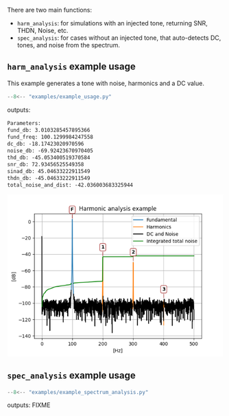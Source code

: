 
There are two main functions:

- `harm_analysis`: for simulations with an injected tone, returning SNR, THDN, Noise, etc.
- `spec_analysis`: for cases without an injected tone, that auto-detects DC, tones, and noise from the spectrum.


## `harm_analysis` example usage

This example generates a tone with noise, harmonics and a DC value.

```python
--8<-- "examples/example_usage.py"
```

outputs:

```
Parameters:
fund_db: 3.0103285457895366
fund_freq: 100.1299984247558
dc_db: -18.17423020970596
noise_db: -69.92423670970405
thd_db: -45.053400519370584
snr_db: 72.93456525549358
sinad_db: 45.04633222911549
thdn_db: -45.04633222911549
total_noise_and_dist: -42.036003683325944
```

![test](./images/example_usage.png)

## `spec_analysis` example usage

```python
--8<-- "examples/example_spectrum_analysis.py"
```

outputs:
FIXME

